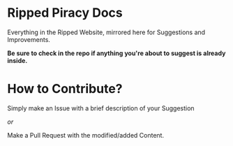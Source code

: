 # Ripped Piracy Docs

Everything in the Ripped Website, mirrored here for Suggestions and Improvements.

**Be sure to check in the repo if anything you're about to suggest is already inside.**

# How to Contribute?

Simply make an Issue with a brief description of your Suggestion  
  
_or_

Make a Pull Request with the modified/added Content.

